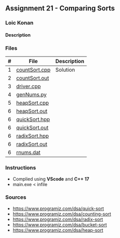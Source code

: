 ## Assignment 21 - Comparing Sorts

### Loic Konan

#### Description

### Files

|   #   | File                           | Description |
| :---: | ------------------------------ | ----------- |
|   1   | [countSort.cpp](countSort.cpp) | Solution    |
|   2   | [countSort.out](countSort.out) |             |
|   3   | [driver.cpp](driver.cpp)       |             |
|   4   | [genNums.py](genNums.py)       |             |
|   5   | [heapSort.cpp](heapSort.cpp)   |             |
|   6   | [heapSort.out](heapSort.out)   |             |
|   6   | [quickSort.hpp](quickSort.hpp) |             |
|   6   | [quickSort.out](quickSort.out) |             |
|   6   | [radixSort.hpp](radixSort.hpp) |             |
|   6   | [radixSort.out](radixSort.out) |             |
|   6   | [rnums.dat](rnums.dat)         |             |

### Instructions

- Complied using **VScode** and **C++ 17**
- main.exe < infile

### Sources

- <https://www.programiz.com/dsa/quick-sort>
- <https://www.programiz.com/dsa/counting-sort>
- <https://www.programiz.com/dsa/radix-sort>
- <https://www.programiz.com/dsa/bucket-sort>
- <https://www.programiz.com/dsa/heap-sort>
